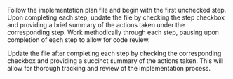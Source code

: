 Follow the implementation plan file and begin with the first unchecked step. Upon completing each step, update the file by checking the step checkbox and providing a brief summary of the actions taken under the corresponding step. Work methodically through each step, pausing upon completion of each step to allow for code review.

Update the file after completing each step by checking the corresponding checkbox and providing a succinct summary of the actions taken. This will allow for thorough tracking and review of the implementation process.